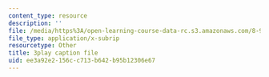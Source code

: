 ```yaml
---
content_type: resource
description: ''
file: /media/https%3A/open-learning-course-data-rc.s3.amazonaws.com/8-962-general-relativity-spring-2020/ee3a92e2156cc713b642b95b12306e67_OOmZkNa72t4.srt
file_type: application/x-subrip
resourcetype: Other
title: 3play caption file
uid: ee3a92e2-156c-c713-b642-b95b12306e67
---
```

